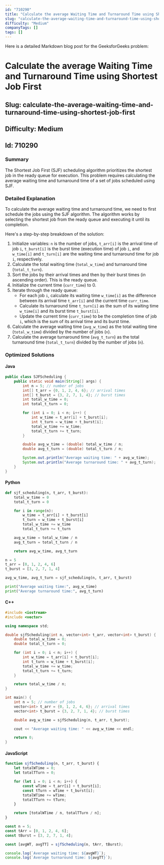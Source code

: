 ```yaml
---
id: "710290"
title: "Calculate the average Waiting Time and Turnaround Time using Shortest Job First"
slug: "calculate-the-average-waiting-time-and-turnaround-time-using-shortest-job-first"
difficulty: "Medium"
companyTags: []
tags: []
---
```


Here is a detailed Markdown blog post for the GeeksforGeeks problem:

# Calculate the average Waiting Time and Turnaround Time using Shortest Job First
## Slug: calculate-the-average-waiting-time-and-turnaround-time-using-shortest-job-first
## Difficulty: Medium
## Id: 710290

### Summary
The Shortest Job First (SJF) scheduling algorithm prioritizes the shortest job in the ready queue for execution. This problem requires calculating the average waiting time and turnaround time of a set of jobs scheduled using SJF.

### Detailed Explanation
To calculate the average waiting time and turnaround time, we need to first schedule the jobs using the SJF algorithm. The algorithm works by selecting the shortest job from the ready queue and executing it until its completion.

Here's a step-by-step breakdown of the solution:

1. Initialize variables: `n` is the number of jobs, `t_arr[i]` is the arrival time of job `i`, `t_burst[i]` is the burst time (execution time) of job `i`, and `w_time[i]` and `t_turn[i]` are the waiting time and turnaround time for job `i`, respectively.
2. Calculate the total waiting time (`total_w_time`) and turnaround time (`total_t_turn`).
3. Sort the jobs by their arrival times and then by their burst times (in ascending order). This is the ready queue.
4. Initialize the current time (`curr_time`) to 0.
5. Iterate through the ready queue:
   - For each job `i`, calculate its waiting time `w_time[i]` as the difference between its arrival time `t_arr[i]` and the current time `curr_time`.
   - Calculate its turnaround time `t_turn[i]` as the sum of its waiting time `w_time[i]` and its burst time `t_burst[i]`.
   - Update the current time (`curr_time`) to be the completion time of job `i`, which is the sum of its arrival time and its burst time.
6. Calculate the average waiting time (`avg_w_time`) as the total waiting time (`total_w_time`) divided by the number of jobs (`n`).
7. Calculate the average turnaround time (`avg_t_turn`) as the total turnaround time (`total_t_turn`) divided by the number of jobs (`n`).

### Optimized Solutions

#### Java
```java
public class SJFScheduling {
    public static void main(String[] args) {
        int n = 5; // number of jobs
        int[] t_arr = {0, 1, 2, 4, 6}; // arrival times
        int[] t_burst = {3, 2, 7, 1, 4}; // burst times
        int total_w_time = 0;
        int total_t_turn = 0;

        for (int i = 0; i < n; i++) {
            int w_time = t_arr[i] + t_burst[i];
            int t_turn = w_time + t_burst[i];
            total_w_time += w_time;
            total_t_turn += t_turn;
        }

        double avg_w_time = (double) total_w_time / n;
        double avg_t_turn = (double) total_t_turn / n;

        System.out.println("Average waiting time: " + avg_w_time);
        System.out.println("Average turnaround time: " + avg_t_turn);
    }
}
```

#### Python
```python
def sjf_scheduling(n, t_arr, t_burst):
    total_w_time = 0
    total_t_turn = 0

    for i in range(n):
        w_time = t_arr[i] + t_burst[i]
        t_turn = w_time + t_burst[i]
        total_w_time += w_time
        total_t_turn += t_turn

    avg_w_time = total_w_time / n
    avg_t_turn = total_t_turn / n

    return avg_w_time, avg_t_turn

n = 5
t_arr = [0, 1, 2, 4, 6]
t_burst = [3, 2, 7, 1, 4]

avg_w_time, avg_t_turn = sjf_scheduling(n, t_arr, t_burst)

print("Average waiting time:", avg_w_time)
print("Average turnaround time:", avg_t_turn)
```

#### C++
```cpp
#include <iostream>
#include <vector>

using namespace std;

double sjfScheduling(int n, vector<int> t_arr, vector<int> t_burst) {
    double total_w_time = 0;
    double total_t_turn = 0;

    for (int i = 0; i < n; i++) {
        int w_time = t_arr[i] + t_burst[i];
        int t_turn = w_time + t_burst[i];
        total_w_time += w_time;
        total_t_turn += t_turn;
    }

    return total_w_time / n;
}

int main() {
    int n = 5; // number of jobs
    vector<int> t_arr = {0, 1, 2, 4, 6}; // arrival times
    vector<int> t_burst = {3, 2, 7, 1, 4}; // burst times

    double avg_w_time = sjfScheduling(n, t_arr, t_burst);

    cout << "Average waiting time: " << avg_w_time << endl;

    return 0;
}
```

#### JavaScript
```javascript
function sjfScheduling(n, t_arr, t_burst) {
    let totalWTime = 0;
    let totalTTurn = 0;

    for (let i = 0; i < n; i++) {
        const wTime = t_arr[i] + t_burst[i];
        const tTurn = wTime + t_burst[i];
        totalWTime += wTime;
        totalTTurn += tTurn;
    }

    return [totalWTime / n, totalTTurn / n];
}

const n = 5;
const tArr = [0, 1, 2, 4, 6];
const tBurst = [3, 2, 7, 1, 4];

const [avgWT, avgTT] = sjfScheduling(n, tArr, tBurst);

console.log(`Average waiting time: ${avgWT}`);
console.log(`Average turnaround time: ${avgTT}`);
```